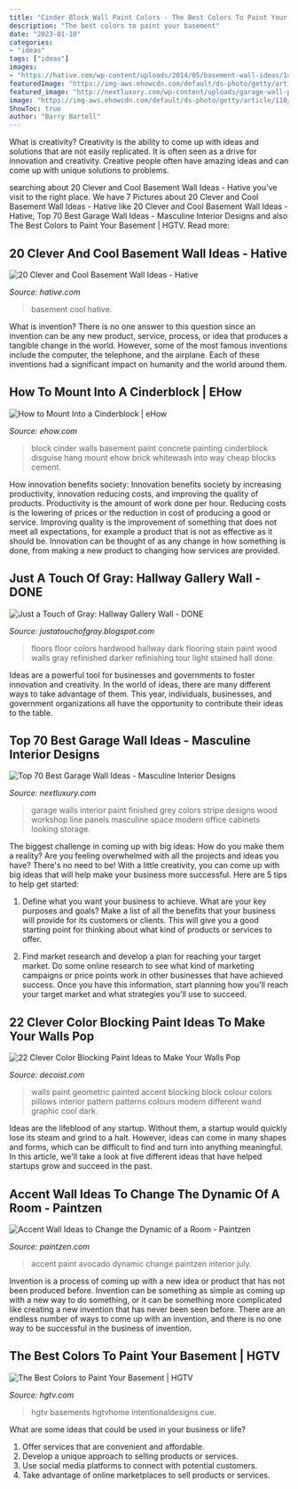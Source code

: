 ```yaml
---
title: "Cinder Block Wall Paint Colors - The Best Colors To Paint Your Basement"
description: "The best colors to paint your basement"
date: "2023-01-10"
categories:
- "ideas"
tags: ["ideas"]
images:
- "https://hative.com/wp-content/uploads/2014/05/basement-wall-ideas/14-cool-basement-wall.jpg"
featuredImage: "https://img-aws.ehowcdn.com/default/ds-photo/getty/article/110/32/87823225.jpg"
featured_image: "http://nextluxury.com/wp-content/uploads/garage-wall-paint-colors-grey-and-white-with-red-stripe-in-center.jpg"
image: "https://img-aws.ehowcdn.com/default/ds-photo/getty/article/110/32/87823225.jpg"
ShowToc: true
author: "Barry Bartell"
---
```



What is creativity?
Creativity is the ability to come up with ideas and solutions that are not easily replicated. It is often seen as a drive for innovation and creativity. Creative people often have amazing ideas and can come up with unique solutions to problems.

	

		
searching about 20 Clever and Cool Basement Wall Ideas - Hative you've visit to the right place. We have 7 Pictures about 20 Clever and Cool Basement Wall Ideas - Hative like 20 Clever and Cool Basement Wall Ideas - Hative, Top 70 Best Garage Wall Ideas - Masculine Interior Designs and also The Best Colors to Paint Your Basement | HGTV. Read more:
		
    
## 20 Clever And Cool Basement Wall Ideas - Hative

<img loading=lazy src="https://hative.com/wp-content/uploads/2014/05/basement-wall-ideas/14-cool-basement-wall.jpg" onerror="this.onerror=null;this.src='https://tse2.mm.bing.net/th?id=OIP.Zu_IihuqAV17VjEmXT2JCgHaJ4&amp;pid=15.1';" alt="20 Clever and Cool Basement Wall Ideas - Hative">

_Source: hative.com_

>basement cool hative. 

	

What is invention?
There is no one answer to this question since an invention can be any new product, service, process, or idea that produces a tangible change in the world. However, some of the most famous inventions include the computer, the telephone, and the airplane. Each of these inventions had a significant impact on humanity and the world around them.

    
## How To Mount Into A Cinderblock | EHow

<img loading=lazy src="https://img-aws.ehowcdn.com/default/ds-photo/getty/article/110/32/87823225.jpg" onerror="this.onerror=null;this.src='https://tse3.mm.bing.net/th?id=OIP.m9QFO0NuhKJN5DBSVpsVfAHaLG&amp;pid=15.1';" alt="How to Mount Into a Cinderblock | eHow">

_Source: ehow.com_

>block cinder walls basement paint concrete painting cinderblock disguise hang mount ehow brick whitewash into way cheap blocks cement. 

	

How innovation benefits society:
Innovation benefits society by increasing productivity, innovation reducing costs, and improving the quality of products. Productivity is the amount of work done per hour. Reducing costs is the lowering of prices or the reduction in cost of producing a good or service. Improving quality is the improvement of something that does not meet all expectations, for example a product that is not as effective as it should be. Innovation can be thought of as any change in how something is done, from making a new product to changing how services are provided.

    
## Just A Touch Of Gray: Hallway Gallery Wall - DONE

<img loading=lazy src="http://3.bp.blogspot.com/-95Ib0caB31M/TmVQbsUT-0I/AAAAAAAADz4/S1v01GNNxQ0/s1600/IMG_0388.jpg" onerror="this.onerror=null;this.src='https://tse1.mm.bing.net/th?id=OIP.Gq9SmCEG-w1fEHE6mLKCGgHaJ4&amp;pid=15.1';" alt="Just a Touch of Gray: Hallway Gallery Wall - DONE">

_Source: justatouchofgray.blogspot.com_

>floors floor colors hardwood hallway dark flooring stain paint wood walls gray refinished darker refinishing tour light stained hall done. 

	

Ideas are a powerful tool for businesses and governments to foster innovation and creativity. In the world of ideas, there are many different ways to take advantage of them. This year, individuals, businesses, and government organizations all have the opportunity to contribute their ideas to the table.

    
## Top 70 Best Garage Wall Ideas - Masculine Interior Designs

<img loading=lazy src="http://nextluxury.com/wp-content/uploads/garage-wall-paint-colors-grey-and-white-with-red-stripe-in-center.jpg" onerror="this.onerror=null;this.src='https://tse3.mm.bing.net/th?id=OIP.wIj2J_nvKYqbM55rqlBwuQHaFj&amp;pid=15.1';" alt="Top 70 Best Garage Wall Ideas - Masculine Interior Designs">

_Source: nextluxury.com_

>garage walls interior paint finished grey colors stripe designs wood workshop line panels masculine space modern office cabinets looking storage. 

	

The biggest challenge in coming up with big ideas: How do you make them a reality?
Are you feeling overwhelmed with all the projects and ideas you have? There's no need to be! With a little creativity, you can come up with big ideas that will help make your business more successful. Here are 5 tips to help get started: 
1. Define what you want your business to achieve. What are your key purposes and goals? Make a list of all the benefits that your business will provide for its customers or clients. This will give you a good starting point for thinking about what kind of products or services to offer. 

2. Find market research and develop a plan for reaching your target market. Do some online research to see what kind of marketing campaigns or price points work in other businesses that have achieved success. Once you have this information, start planning how you'll reach your target market and what strategies you'll use to succeed.

    
## 22 Clever Color Blocking Paint Ideas To Make Your Walls Pop

<img loading=lazy src="http://cdn.decoist.com/wp-content/uploads/2015/08/Geometric-painted-walls-with-accent-pillows.jpg" onerror="this.onerror=null;this.src='https://tse4.mm.bing.net/th?id=OIP.8gxUgODo9X66v35Ri9SSGgHaMx&amp;pid=15.1';" alt="22 Clever Color Blocking Paint Ideas to Make Your Walls Pop">

_Source: decoist.com_

>walls paint geometric painted accent blocking block colour colors pillows interior pattern patterns colours modern different wand graphic cool dark. 

	

Ideas are the lifeblood of any startup. Without them, a startup would quickly lose its steam and grind to a halt. However, ideas can come in many shapes and forms, which can be difficult to find and turn into anything meaningful. In this article, we'll take a look at five different ideas that have helped startups grow and succeed in the past.

    
## Accent Wall Ideas To Change The Dynamic Of A Room - Paintzen

<img loading=lazy src="https://cdn2.paintzen.com/wp-content/uploads/2019/07/avocado-green-accent-wall-paintzen.jpg" onerror="this.onerror=null;this.src='https://tse2.mm.bing.net/th?id=OIP.6ad4xYGjf6uaiIph60vr9gHaLH&amp;pid=15.1';" alt="Accent Wall Ideas to Change the Dynamic of a Room - Paintzen">

_Source: paintzen.com_

>accent paint avocado dynamic change paintzen interior july. 

	

Invention is a process of coming up with a new idea or product that has not been produced before. Invention can be something as simple as coming up with a new way to do something, or it can be something more complicated like creating a new invention that has never been seen before. There are an endless number of ways to come up with an invention, and there is no one way to be successful in the business of invention.

    
## The Best Colors To Paint Your Basement | HGTV

<img loading=lazy src="https://hgtvhome.sndimg.com/content/dam/images/hgtv/fullset/2020/2/28/1/sh2020_basement-from-arcade-to-tv-KB2A0759_h.jpg.rend.hgtvcom.616.411.suffix/1582911955827.jpeg" onerror="this.onerror=null;this.src='https://tse2.mm.bing.net/th?id=OIP.HYo1Nm9oNuR89o1luVL2SQHaE8&amp;pid=15.1';" alt="The Best Colors to Paint Your Basement | HGTV">

_Source: hgtv.com_

>hgtv basements hgtvhome intentionaldesigns cue. 

	

What are some ideas that could be used in your business or life?
1. Offer services that are convenient and affordable.
2. Develop a unique approach to selling products or services.
3. Use social media platforms to connect with potential customers. 
4. Take advantage of online marketplaces to sell products or services.

